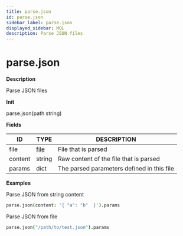 ```yaml
---
title: parse.json
id: parse.json
sidebar_label: parse.json
displayed_sidebar: MQL
description: Parse JSON files
---
```


# parse.json

**Description**

Parse JSON files

**Init**

parse.json(path string)

**Fields**

| ID      | TYPE            | DESCRIPTION                                |
| ------- | --------------- | ------------------------------------------ |
| file    | [file](file.md) | File that is parsed                        |
| content | string          | Raw content of the file that is parsed     |
| params  | dict            | The parsed parameters defined in this file |

**Examples**

Parse JSON from string content

```coffee
parse.json(content: '{ "a": "b"  }').params
```

Parse JSON from file

```coffee
parse.json("/path/to/test.json").params
```
